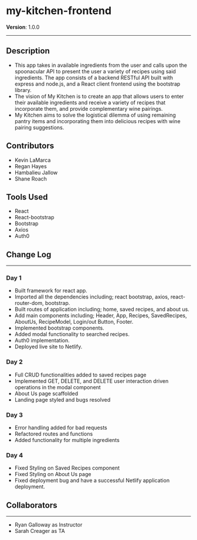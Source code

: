 # my-kitchen-frontend
**Version**: 1.0.0

---

## Description

- This app takes in available ingredients from the user and calls upon the spoonacular API to present the user a variety of recipes using said ingredients. The app consists of a backend RESTful API built with express and node.js, and a React client frontend using the bootstrap library.
- The vision of My Kitchen is to create an app that allows users to enter their available ingredients and receive a variety of recipes that incorporate them, and provide complementary wine pairings.
- My Kitchen aims to solve the logistical dilemma of using remaining pantry items and incorporating them into delicious recipes with wine pairing suggestions.


## Contributors

- Kevin LaMarca
- Regan Hayes
- Hambalieu Jallow
- Shane Roach

## Tools Used

- React
- React-bootstrap
- Bootstrap
- Axios
- Auth0

## Change Log

---

### Day 1

- Built framework for react app.
- Imported all the dependencies including; react bootstrap, axios, react-router-dom, bootstrap.
- Built routes of application including; home, saved recipes, and about us.
- Add main components including; Header, App, Recipes, SavedRecipes, AboutUs, RecipeModel, Login/out Button, Footer.
- Implemented bootstrap components.
- Added modal functionality to searched recipes. 
- Auth0 implementation. 
- Deployed live site to Netlify.

### Day 2

- Full CRUD functionalities added to saved recipes page
- Implemented GET, DELETE, and DELETE user interaction driven operations in the modal component
- About Us page scaffolded
- Landing page styled and bugs resolved

### Day 3

- Error handling added for bad requests
- Refactored routes and functions
- Added functionality for multiple ingredients

### Day 4

- Fixed Styling on Saved Recipes component
- Fixed Styling on About Us page
- Fixed deployment bug and have a successful Netlify application deployment.

## Collaborators

---

- Ryan Galloway as Instructor
- Sarah Creager as TA
